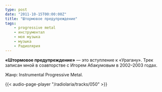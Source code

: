 ```yaml
---
type: post
date: "2011-10-15T00:00:00Z"
title: "Штормовое предупреждение"
tags:
    - progressive metal
    - инструментал
    - моя музыка
    - музыка
    - Радиолярия
---
```


**«Штормовое предупреждение»** — это вступление к «Урагану». Трек записан мной в соавторстве с Игорем Абакумовым в 2002­–2003 годах.

Жанр: Instrumental Progressive Metal.

{{< audio-page-player "/radiolaria/tracks/050" >}}
